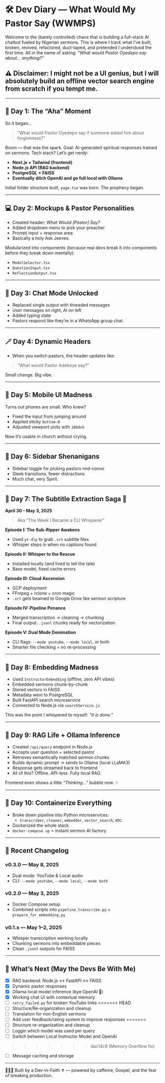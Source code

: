# 🛠️ Dev Diary — What Would My Pastor Say (WWMPS)

Welcome to the (barely controlled) chaos that is building a full-stack AI chatbot fueled by Nigerian sermons. This is where I track what I’ve built, broken, revived, refactored, duct-taped, and pretended I understood the first time. All in the name of asking: *“What would Pastor Oyedepo say about... anything?”*

## ⚠️ Disclaimer: I might not be a UI genius, but I will absolutely build an offline vector search engine from scratch if you tempt me.

---

## 📅 Day 1: The “Aha” Moment
So it began...
> "What would Pastor Oyedepo say if someone asked him about forgiveness?"

Boom — that was the spark. Goal: AI-generated spiritual responses trained on sermons. Tech stack? Let’s get nerdy:
- **Next.js + Tailwind (frontend)**
- **Node.js API (RAG backend)**
- **PostgreSQL + FAISS**
- **Eventually ditch OpenAI and go full local with Ollama**

Initial folder structure built, `page.tsx` was born. The prophecy began.

---

## 💻 Day 2: Mockups & Pastor Personalities
- Created header: *What Would [Pastor] Say?*
- Added dropdown menu to pick your preacher
- Prompt input + response area
- Basically a holy Ask Jeeves.

Modularized into components (because real devs break it into components before they break down mentally):
- `ModelSelector.tsx`
- `QuestionInput.tsx`
- `ReflectionOutput.tsx`

---

## 💬 Day 3: Chat Mode Unlocked
- Replaced single output with threaded messages
- User messages on right, AI on left
- Added typing state
- Pastors respond like they’re in a WhatsApp group chat.

---

## 🪄 Day 4: Dynamic Headers
- When you switch pastors, the header updates like:
> “What would Pastor Adeboye say?”

Small change. Big vibe.

---

## 📱 Day 5: Mobile UI Madness
Turns out phones are small. Who knew?
- Fixed the input from jumping around
- Applied sticky `bottom-0`
- Adjusted viewport units with `100dvh`

Now it’s usable in church without crying.

---

## 🧩 Day 6: Sidebar Shenanigans
- Sidebar toggle for picking pastors mid-convo
- Sleek transitions, fewer distractions
- Much chat, very Spirit.

---

## 🎥 Day 7: The Subtitle Extraction Saga 🍿
**April 30 – May 3, 2025**

> Aka “The Week I Became a CLI Whisperer”

**Episode I: The Sub-Ripper Awakens**
- Used `yt-dlp` to grab `.srt` subtitle files
- Whisper steps in when no captions found

**Episode II: Whisper to the Rescue**
- Installed locally (and lived to tell the tale)
- Base model, fixed cache errors

**Episode III: Cloud Ascension**
- GCP deployment
- FFmpeg + rclone + cron magic
- `.srt` gets beamed to Google Drive like sermon scripture

**Episode IV: Pipeline Penance**
- Merged transcription → cleaning → chunking
- Final output: `.jsonl` chunks ready for vectorization

**Episode V: Dual Mode Domination**
- CLI flags: `--mode youtube`, `--mode local`, or both
- Smarter file checking = no re-processing

---

## 🧠 Day 8: Embedding Madness
- Used `InstructorEmbedding` (offline, zero API vibes)
- Embedded sermons chunk-by-chunk
- Stored vectors in FAISS
- Metadata went to PostgreSQL
- Built FastAPI search microservice
- Connected to Node.js via `searchService.js`

This was the point I whispered to myself: *“It is done.”*

---

## 🤖 Day 9: RAG Life + Ollama Inference
- Created `/api/query` endpoint in Node.js
- Accepts user question + selected pastor
- Retrieves semantically matched sermon chunks
- Builds dynamic prompt → sends to Ollama (local LLaMA3)
- Response gets streamed back to frontend
- All of this? Offline. API-less. Fully local RAG.

Frontend even shows a little *“Thinking...”* bubble now. ✨

---

## 🐳 Day 10: Containerize Everything
- Broke down pipeline into Python microservices:
  - `transcriber`, `cleaner`, `embedder`, `vector_search`, etc.
- Dockerized the whole stack
- `docker-compose up` = instant sermon AI factory

---

## 📜 Recent Changelog

### v0.3.0 — May 8, 2025
- Dual mode: YouTube & Local audio
- CLI: `--mode youtube`, `--mode local`, `--mode both`

### v0.2.0 — May 3, 2025
- Docker Compose setup
- Combined scripts into `pipeline_transcribe.py` + `prepare_for_embedding.py`

### v0.1.x — May 1–2, 2025
- Whisper transcription working locally
- Chunking sermons into embeddable pieces
- Clean `.jsonl` outputs for FAISS

---

## 🧼 What’s Next (May the Devs Be With Me)
- [x] RAG backend: Node.js ↔️ FastAPI ↔️ FAISS
- [x] Dynamic pastor responses
- [x] Ollama local model inference (bye OpenAI 👋)
- [x] Working chat UI with contextual memory
- [ ] `retry_failed.py` for broken YouTube links
<<<<<<< HEAD
- [ ] Structure/Re-organization and cleanup
- [ ] Translation for non-English sermons
- [ ] Add user feedback/rating system to improve responses
=======
- [ ] Structure re-organization and cleanup
- [ ] Loggin which model was used per query
- [ ] Switch between Local Instructor Model and OpenAI 
>>>>>>> dac14c6 (Memory Overflow fix)
- [ ] Message caching and storage

---

👨🏽‍💻 Built by a Dev-in-Faith ✝️ — powered by caffeine, Gospel, and the fear of breaking production.
